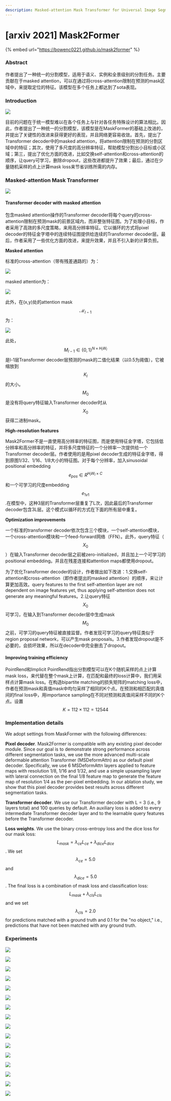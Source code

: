```yaml
---
description: Masked-attention Mask Transformer for Universal Image Segmentation
---
```


# \[arxiv 2021] Mask2Former

{% embed url="https://bowenc0221.github.io/mask2former" %}

### Abstract

作者提出了一种统一的分割模型，适用于语义、实例和全景级别的分割任务。主要贡献在于masked attention，可以在通过将cross-attention限制在预测的mask区域中，来提取定位的特征。该模型在多个任务上都达到了sota表现。

### Introduction

![](<../../../.gitbook/assets/image (1004).png>)

目前的问题在于统一模型难以在各个任务上与针对各任务特殊设计的算法相比。因此，作者提出了一种统一的分割模型，该模型是在MaskFormer的基础上改进的，并提出了关键性的改进来获得更好的表现，并且网络更容易收敛。首先，提出了Transformer decoder中的masked attention，将attention限制在预测的分割区域中的特征；其次，使用了多尺度的高分辨率特征，帮助模型分割出小目标或小区域；第三，提出了优化方面的改进，比如交换self-attention和cross-attention的顺序，让query可学习，删除dropout，这些改进都提升了效果；最后，通过在少量随机采样的点上计算mask loss来节省训练所需的内存。

### Masked-attention Mask Transformer

![](<../../../.gitbook/assets/image (849).png>)

#### Transformer decoder with masked attention

包含masked attention操作的Transformer decoder将每个query的cross-attention限制在预测mask的前景区域内，而非整张特征图。为了处理小目标，作者采用了高效的多尺度策略，来用高分辨率特征。它以循环的方式将pixel decoder的特征金字塔中的连续特征图提供给连续的Transformer decoder层。最后，作者采用了一些优化方面的改进，来提升效果，并且不引入新的计算负担。

**Masked attention**

标准的cross-attention（带有残差通路的）为：&#x20;

![](<../../../.gitbook/assets/image (696).png>)

masked attention为：&#x20;

![](<../../../.gitbook/assets/image (550).png>)

此外，在(x,y)处的attention mask $$\mathcal{M}_{l-1}$$为：&#x20;

![](<../../../.gitbook/assets/image (831).png>)

此处，$$M_{l-1}\in {\{0,1\}}^{N\times H_lW_l}$$是l-1层Transformer decoder层预测的mask的二值化结果（以0.5为阈值），它被缩放到$$K_l$$的大小。$$M_0$$是没有将query特征输入Transformer decoder时从$$X_0$$获得二进制mask。

**High-resolution features**

Mask2Former不是一直使用高分辨率的特征图，而是使用特征金字塔，它包括低分辨率和高分辨率的特征，并将多尺度特征的一个分辨率一次提供给一个Transformer decoder层。作者使用的是用pixel decoder生成的特征金字塔，得到原图1/32、1/16、1/8大小的特征图。对于每个分辨率，加入sinusoidal positional embedding $$e_{pos}\in R^{H_lW_l\times C}$$和一个可学习的尺度embedding $$e_{1v1}$$.在模型中，这种3层的Transformer层重复了L次，因此最后的Transformer decoder包含3L层。这个模式以循环的方式在下面的所有层中重复。

**Optimization improvements**

一个标准的transformer decoder依次包含三个模块，一个self-attention模块，一个cross-attention模块和一个feed-forward网络（FFN）。此外，query特征（$$X_0$$）在输入Transformer decoder层之前被zero-initialized，并且加上一个可学习的positional embedding。并且在残差连接和attention maps都使用dropout。&#x20;

为了优化Transformer decoder的设计，作者做出如下改进：1.交换self-attention和cross-attention（即作者提出的masked attention）的顺序，来让计算更加高效。query features to the first self-attention layer are not dependent on image features yet, thus applying self-attention does not generate any meaningful features。2.让query特征$$X_0$$可学习，在输入到Transformer decoder层中生成mask $$M_0$$之前，可学习的query特征被直接监督。作者发现可学习的query特征类似于region proposal network，可以产生mask proposals。3.作者发现dropout是不必要的，会损坏效果，所以在decoder中完全删去了dropout。

#### Improving training efficiency

PointRend和Implicit PointRend指出分割模型可以在K个随机采样的点上计算mask loss，来代替在整个mask上计算，在匹配和最终的loss计算中，我们用采样点计算mask loss。在构造bipartite matching的损失矩阵的matching loss中，作者在预测mask和真值mask中均匀采样了相同的K个点。在预测和相匹配的真值间的final loss中，用importance sampling在不同对预测和真值间采样不同的K个点。设置$$K=112\times 112=12544$$

### Implementation details

We adopt settings from MaskFormer with the following differences:&#x20;

**Pixel decoder**. Mask2Former is compatible with any existing pixel decoder module. Since our goal is to demonstrate strong performance across different segmentation tasks, we use the more advanced multi-scale deformable attention Transformer (MSDeformAttn) as our default pixel decoder. Specifically, we use 6 MSDeformAttn layers applied to feature maps with resolution 1/8, 1/16 and 1/32, and use a simple upsampling layer with lateral connection on the final 1/8 feature map to generate the feature map of resolution 1/4 as the per-pixel embedding. In our ablation study, we show that this pixel decoder provides best results across different segmentation tasks.&#x20;

**Transformer decoder**. We use our Transformer decoder with L = 3 (i.e., 9 layers total) and 100 queries by default. An auxiliary loss is added to every intermediate Transformer decoder layer and to the learnable query features before the Transformer decoder.&#x20;

**Loss weights**. We use the binary cross-entropy loss and the dice loss for our mask loss: $$L_{mask} = {\lambda}_{ce} L_{ce} + {\lambda}_{dice}{L}_{dice}$$. We set $${\lambda}_{ce}=5.0$$ and $${\lambda}_{dice}=5.0$$. The final loss is a combination of mask loss and classification loss: $$L_{mask}+\lambda_{cls}L_{cls}$$ and we set $$\lambda_{cls}=2.0$$ for predictions matched with a ground truth and 0.1 for the "no object," i.e., predictions that have not been matched with any ground truth.

### Experiments

![](<../../../.gitbook/assets/image (821).png>)

![](<../../../.gitbook/assets/image (369).png>)

![](<../../../.gitbook/assets/image (489).png>)

![](<../../../.gitbook/assets/image (307).png>)

![](<../../../.gitbook/assets/image (834).png>)

![](<../../../.gitbook/assets/image (184).png>)

![](<../../../.gitbook/assets/image (695).png>)

![](<../../../.gitbook/assets/image (851).png>)

![](<../../../.gitbook/assets/image (217).png>)

![](<../../../.gitbook/assets/image (280).png>)

![](<../../../.gitbook/assets/image (1042).png>)

![](<../../../.gitbook/assets/image (484).png>)

![](<../../../.gitbook/assets/image (4) (1) (1).png>)

![](<../../../.gitbook/assets/image (806).png>)

![](<../../../.gitbook/assets/image (40).png>)

![](<../../../.gitbook/assets/image (374).png>)
